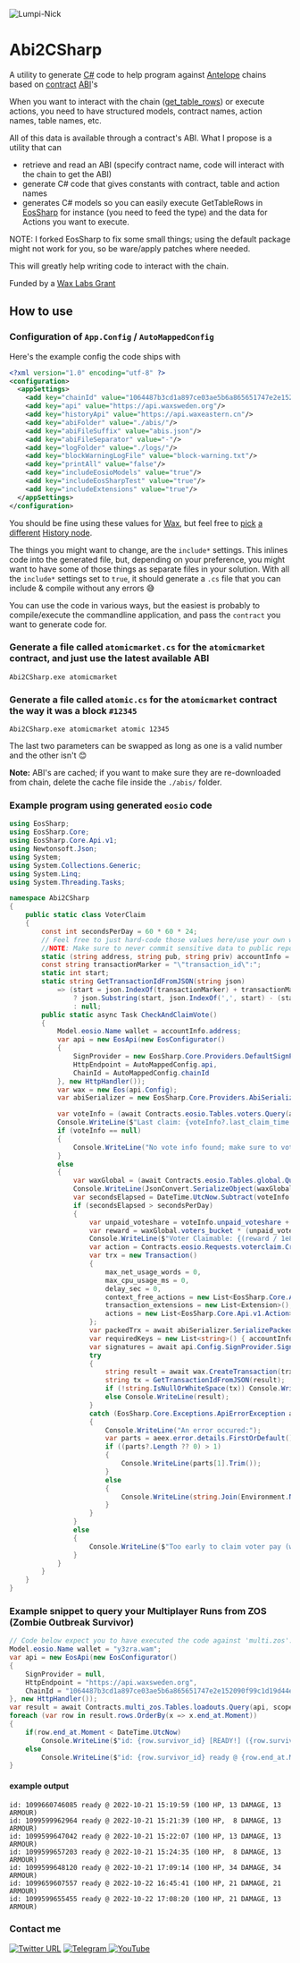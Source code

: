 
![Lumpi-Nick](https://rp.naw.io/img/lumpinick.png)
# Abi2CSharp
A utility to generate [C#](https://learn.microsoft.com/en-us/visualstudio/get-started/csharp/?view=vs-2022) code to help program against [Antelope](https://antelope.io/) chains based on [contract](https://github.com/blockmatic/antelope-contracts-list) [ABI](https://en.wikipedia.org/wiki/Application_binary_interface)'s

When you want to interact with the chain ([get_table_rows](https://developers.eos.io/manuals/eosjs/v21.0/how-to-guides/how-to-get-table-information)) or execute actions, you need to have structured models, contract names, action names, table names, etc. 

All of this data is available through a contract's ABI. What I propose is a utility that can 

- retrieve and read an ABI (specify contract name, code will interact with the chain to get the ABI) 
- generate C# code that gives constants with contract, table and action names 
- generates C# models so you can easily execute GetTableRows in [EosSharp](https://github.com/NKCSS/eos-sharp) for instance (you need to feed the type) and the data for Actions you want to execute. 

NOTE: I forked EosSharp to fix some small things; using the default package might not work for you, so be ware/apply patches where needed.

This will greatly help writing code to interact with the chain.

Funded by a [Wax Labs Grant](https://labs.wax.io/proposals/88)

## How to use

### Configuration of `App.Config` / `AutoMappedConfig`
Here's the example config the code ships with
```xml
<?xml version="1.0" encoding="utf-8" ?>
<configuration>
  <appSettings>
    <add key="chainId" value="1064487b3cd1a897ce03ae5b6a865651747e2e152090f99c1d19d44e01aea5a4"/>
    <add key="api" value="https://api.waxsweden.org"/>
    <add key="historyApi" value="https://api.waxeastern.cn"/>
    <add key="abiFolder" value="./abis/"/>
    <add key="abiFileSuffix" value="abis.json"/>
    <add key="abiFileSeparator" value="-"/>
    <add key="logFolder" value="./logs/"/>
    <add key="blockWarningLogFile" value="block-warning.txt"/>
    <add key="printAll" value="false"/>
    <add key="includeEosioModels" value="true"/>
    <add key="includeEosSharpTest" value="true"/>
    <add key="includeExtensions" value="true"/>
  </appSettings>
</configuration>
```
You should be fine using these values for [Wax](https://on.wax.io/wax-io/), but feel free to [pick](https://validate.eosnation.io/wax/reports/endpoints.html) [a different](https://wax.validationcore.io/reports/nodes/api) [History node](https://wax.eosio.online/endpoints).

The things you might want to change, are the `include*` settings. This inlines code into the generated file, but, depending on your preference, you might want to have some of those things as separate files in your solution. With all the `include*` settings set to `true`, it should generate a `.cs` file that you can include & compile without any errors 😅

You can use the code in various ways, but the easiest is probably to compile/execute the commandline application, and pass the `contract` you want to generate code for.

### Generate a file called `atomicmarket.cs` for the `atomicmarket` contract, and just use the latest available ABI
```
Abi2CSharp.exe atomicmarket
```
### Generate a file called `atomic.cs` for the `atomicmarket` contract the way it was a block `#12345`
```
Abi2CSharp.exe atomicmarket atomic 12345
```
The last two parameters can be swapped as long as one is a valid number and the other isn't 😊

**Note:** ABI's are cached; if you want to make sure they are re-downloaded from chain, delete the cache file inside the `./abis/` folder.

### Example program using generated `eosio` code

```csharp
using EosSharp;
using EosSharp.Core;
using EosSharp.Core.Api.v1;
using Newtonsoft.Json;
using System;
using System.Collections.Generic;
using System.Linq;
using System.Threading.Tasks;

namespace Abi2CSharp
{
    public static class VoterClaim
    {
        const int secondsPerDay = 60 * 60 * 24;
        // Feel free to just hard-code those values here/use your own way to load your wallet data.
        //NOTE: Make sure to never commit sensitive data to public repositories😅
        static (string address, string pub, string priv) accountInfo = (AutoMappedConfig.account, AutoMappedConfig.publicKey, AutoMappedConfig.privateKey);
        const string transactionMarker = "\"transaction_id\":";
        static int start;
        static string GetTransactionIdFromJSON(string json) 
            => (start = json.IndexOf(transactionMarker) + transactionMarker.Length + 1) > transactionMarker.Length 
                ? json.Substring(start, json.IndexOf(',', start) - (start + 1)) 
                : null;
        public static async Task CheckAndClaimVote()
        {
            Model.eosio.Name wallet = accountInfo.address;
            var api = new EosApi(new EosConfigurator()
            {
                SignProvider = new EosSharp.Core.Providers.DefaultSignProvider(accountInfo.priv),
                HttpEndpoint = AutoMappedConfig.api,
                ChainId = AutoMappedConfig.chainId
            }, new HttpHandler());
            var wax = new Eos(api.Config);
            var abiSerializer = new EosSharp.Core.Providers.AbiSerializationProvider(api);

            var voteInfo = (await Contracts.eosio.Tables.voters.Query(api, lowerBound: wallet, upperBound: wallet)).rows.FirstOrDefault(); // There might not be vote info
            Console.WriteLine($"Last claim: {voteInfo?.last_claim_time.Moment:yyyy-MM-dd HH:mm:ss}");
            if (voteInfo == null) 
            {
                Console.WriteLine("No vote info found; make sure to vote first!");
            }
            else
            {
                var waxGlobal = (await Contracts.eosio.Tables.global.Query(api)).rows[0];
                Console.WriteLine(JsonConvert.SerializeObject(waxGlobal));
                var secondsElapsed = DateTime.UtcNow.Subtract(voteInfo.unpaid_voteshare_last_updated.Moment).TotalSeconds;
                if (secondsElapsed > secondsPerDay)
                {
                    var unpaid_voteshare = voteInfo.unpaid_voteshare + (voteInfo.unpaid_voteshare_change_rate * secondsElapsed);
                    var reward = waxGlobal.voters_bucket * (unpaid_voteshare / waxGlobal.total_unpaid_voteshare);
                    Console.WriteLine($"Voter Claimable: {(reward / 1e8):F8} WAX");
                    var action = Contracts.eosio.Requests.voterclaim.CreateAction(wallet, new Contracts.eosio.Types.voterclaim { owner = wallet });
                    var trx = new Transaction()
                    {
                        max_net_usage_words = 0,
                        max_cpu_usage_ms = 0,
                        delay_sec = 0,
                        context_free_actions = new List<EosSharp.Core.Api.v1.Action>(),
                        transaction_extensions = new List<Extension>(),
                        actions = new List<EosSharp.Core.Api.v1.Action> { action },
                    };
                    var packedTrx = await abiSerializer.SerializePackedTransaction(trx);
                    var requiredKeys = new List<string>() { accountInfo.pub };
                    var signatures = await api.Config.SignProvider.Sign(api.Config.ChainId, requiredKeys, packedTrx);
                    try
                    {
                        string result = await wax.CreateTransaction(trx);
                        string tx = GetTransactionIdFromJSON(result);
                        if (!string.IsNullOrWhiteSpace(tx)) Console.WriteLine(tx);
                        else Console.WriteLine(result);
                    }
                    catch (EosSharp.Core.Exceptions.ApiErrorException aeex)
                    {
                        Console.WriteLine("An error occured:");
                        var parts = aeex.error.details.FirstOrDefault()?.message?.Split(':');
                        if ((parts?.Length ?? 0) > 1)
                        {
                            Console.WriteLine(parts[1].Trim());
                        }
                        else
                        {
                            Console.WriteLine(string.Join(Environment.NewLine, aeex.error.details.Select(x => x.message)));
                        }
                    }
                }
                else
                {
                    Console.WriteLine($"Too early to claim voter pay (wait {voteInfo.unpaid_voteshare_last_updated.Moment.AddDays(1).Subtract(DateTime.UtcNow)})");
                }
            }
        }
    }
}
```

### Example snippet to query your Multiplayer Runs from ZOS (Zombie Outbreak Survivor)

```csharp
// Code below expect you to have executed the code against 'multi.zos'.
Model.eosio.Name wallet = "y3zra.wam";
var api = new EosApi(new EosConfigurator()
{
    SignProvider = null,
    HttpEndpoint = "https://api.waxsweden.org",
    ChainId = "1064487b3cd1a897ce03ae5b6a865651747e2e152090f99c1d19d44e01aea5a4"
}, new HttpHandler());            
var result = await Contracts.multi_zos.Tables.loadouts.Query(api, scope: wallet);
foreach (var row in result.rows.OrderBy(x => x.end_at.Moment))
{
    if(row.end_at.Moment < DateTime.UtcNow) 
        Console.WriteLine($"id: {row.survivor_id} [READY!] ({row.survivor_health.ToString().PadLeft(3, ' ')} HP, {row.weapon_strength.ToString().PadLeft(2, ' ')} DAMAGE, {row.shield_strength.ToString().PadLeft(2, ' ')} ARMOUR)");
    else 
        Console.WriteLine($"id: {row.survivor_id} ready @ {row.end_at.Moment.ToLocalTime():yyyy-MM-dd HH:mm:ss} ({row.survivor_health.ToString().PadLeft(3, ' ')} HP, {row.weapon_strength.ToString().PadLeft(2, ' ')} DAMAGE, {row.shield_strength.ToString().PadLeft(2, ' ')} ARMOUR)");
}
```

#### example output

```
id: 1099660746085 ready @ 2022-10-21 15:19:59 (100 HP, 13 DAMAGE, 13 ARMOUR)
id: 1099599962964 ready @ 2022-10-21 15:21:39 (100 HP,  8 DAMAGE, 13 ARMOUR)
id: 1099599647042 ready @ 2022-10-21 15:22:07 (100 HP, 13 DAMAGE, 13 ARMOUR)
id: 1099599657203 ready @ 2022-10-21 15:24:35 (100 HP,  8 DAMAGE, 13 ARMOUR)
id: 1099599648120 ready @ 2022-10-21 17:09:14 (100 HP, 34 DAMAGE, 34 ARMOUR)
id: 1099659607557 ready @ 2022-10-22 16:45:41 (100 HP, 21 DAMAGE, 21 ARMOUR)
id: 1099599655455 ready @ 2022-10-22 17:08:20 (100 HP, 21 DAMAGE, 13 ARMOUR)
```

### Contact me

[![Twitter URL](https://img.shields.io/twitter/url/https/twitter.com/NKCSS.svg?style=social&label=Follow%20%40NKCSS)](https://twitter.com/NKCSS) 
[![Telegram](https://img.shields.io/badge/Telegram-2CA5E0?style=for-the-badge&logo=telegram&logoColor=white)
](https://t.me/NicksTechdom)[![YouTube](https://img.shields.io/badge/YouTube-%23FF0000.svg?style=for-the-badge&logo=YouTube&logoColor=white)
](https://nick.yt)
